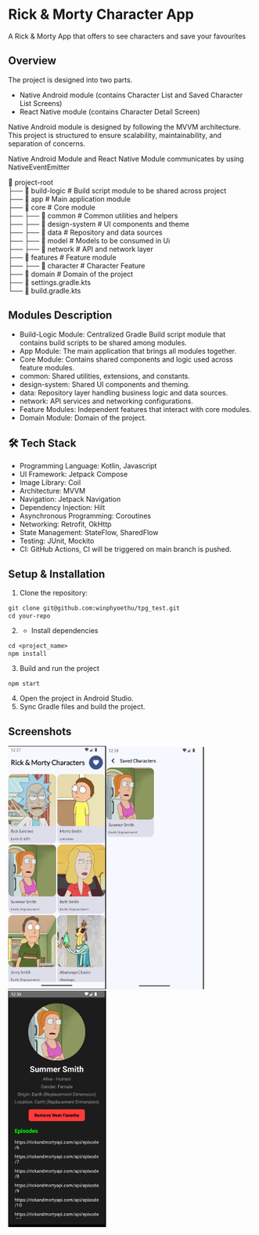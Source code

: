 # Rick & Morty Character App

A Rick & Morty App that offers to see characters and save your favourites

## Overview
The project is designed into two parts.
- Native Android module (contains Character List and Saved Character List Screens)
- React Native module (contains Character Detail Screen)

Native Android module is designed by following the MVVM architecture. This project is structured to ensure scalability, maintainability, and separation of concerns. 

Native Android Module and React Native Module communicates by using NativeEventEmitter

📂 project-root<br>
├── 📂 build-logic        # Build script module to be shared across project<br>
├── 📂 app                # Main application module<br>
├── 📂 core               # Core module<br>
├── ├── 📂 common         # Common utilities and helpers<br>
├── ├── 📂 design-system  # UI components and theme<br>
├── ├── 📂 data           # Repository and data sources<br>
├── ├── 📂 model          # Models to be consumed  in Ui<br>
├── ├── 📂 network        # API and network layer<br>
├── 📂 features           # Feature module<br>
├── ├── 📂 character      # Character Feature<br>
├── 📂 domain             # Domain of the project<br>
├── 📄 settings.gradle.kts<br>
└── 📄 build.gradle.kts<br>

## Modules Description
- Build-Logic Module: Centralized Gradle Build script module that contains build scripts to be shared among modules.
- App Module: The main application that brings all modules together.
- Core Module: Contains shared components and logic used across feature modules.
- common: Shared utilities, extensions, and constants.
- design-system: Shared UI components and theming.
- data: Repository layer handling business logic and data sources.
- network: API services and networking configurations.
- Feature Modules: Independent features that interact with core modules.
- Domain Module: Domain of the project.

## 🛠️ Tech Stack
- Programming Language: Kotlin, Javascript
- UI Framework: Jetpack Compose
- Image Library: Coil
- Architecture: MVVM
- Navigation: Jetpack Navigation
- Dependency Injection: Hilt
- Asynchronous Programming: Coroutines
- Networking: Retrofit, OkHttp
- State Management: StateFlow, SharedFlow
- Testing: JUnit, Mockito
- CI: GitHub Actions, CI will be triggered on main branch is pushed.

## Setup & Installation

1. Clone the repository:
```
git clone git@github.com:winphyoethu/tpg_test.git
cd your-repo
```
2. - Install dependencies
```
cd <project_name>
npm install
```
3. Build and run the project
```
npm start
```
4. Open the project in Android Studio.
5. Sync Gradle files and build the project.

## Screenshots
<img src="https://github.com/winphyoethu/tpg_test/blob/main/screenshots/ss1.png?raw=true" width="200" alt="ss1"/><img src="https://github.com/winphyoethu/tpg_test/blob/main/screenshots/ss2.png?raw=true" width="200" alt="ss2"/><img src="https://github.com/winphyoethu/tpg_test/blob/main/screenshots/ss3.png?raw=true" width="200" alt="ss3"/><br/>